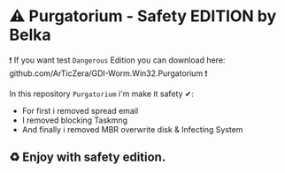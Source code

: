# ⚠ Purgatorium - Safety EDITION by Belka

❗ If you want test ```Dangerous``` Edition you can download here: github.com/ArTicZera/GDI-Worm.Win32.Purgatorium ❗

In this repository ```Purgatorium``` i'm make it safety ✔:

* For first i removed spread email
* I removed blocking Taskmng
* And finally i removed MBR overwrite disk & Infecting System

## ♻ Enjoy with safety edition.
